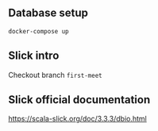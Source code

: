 ## Database setup

`docker-compose up`

## Slick intro
Checkout branch `first-meet`

## Slick official documentation
https://scala-slick.org/doc/3.3.3/dbio.html